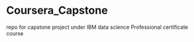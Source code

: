 # Coursera_Capstone
repo for capstone project under IBM data science Professional certificate course
